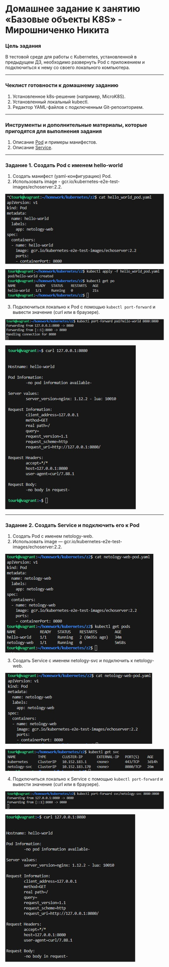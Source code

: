 # Домашнее задание к занятию «Базовые объекты K8S» - Мирошниченко Никита

### Цель задания

В тестовой среде для работы с Kubernetes, установленной в предыдущем ДЗ, необходимо развернуть Pod с приложением и подключиться к нему со своего локального компьютера. 

------

### Чеклист готовности к домашнему заданию

1. Установленное k8s-решение (например, MicroK8S).
2. Установленный локальный kubectl.
3. Редактор YAML-файлов с подключенным Git-репозиторием.

------

### Инструменты и дополнительные материалы, которые пригодятся для выполнения задания

1. Описание [Pod](https://kubernetes.io/docs/concepts/workloads/pods/) и примеры манифестов.
2. Описание [Service](https://kubernetes.io/docs/concepts/services-networking/service/).

------

### Задание 1. Создать Pod с именем hello-world

1. Создать манифест (yaml-конфигурацию) Pod.
2. Использовать image - gcr.io/kubernetes-e2e-test-images/echoserver:2.2.

![Скриншот](https://github.com/Tourker/Git_HW/blob/main/HW_Kubernetes/img/2/z1_1.jpg)

![Скриншот](https://github.com/Tourker/Git_HW/blob/main/HW_Kubernetes/img/2/z1_2.jpg)

3. Подключиться локально к Pod с помощью `kubectl port-forward` и вывести значение (curl или в браузере).

![Скриншот](https://github.com/Tourker/Git_HW/blob/main/HW_Kubernetes/img/2/z1_3.jpg)

![Скриншот](https://github.com/Tourker/Git_HW/blob/main/HW_Kubernetes/img/2/z1_4.jpg)

------

### Задание 2. Создать Service и подключить его к Pod

1. Создать Pod с именем netology-web.
2. Использовать image — gcr.io/kubernetes-e2e-test-images/echoserver:2.2.

![Скриншот](https://github.com/Tourker/Git_HW/blob/main/HW_Kubernetes/img/2/z2_1.jpg)

3. Создать Service с именем netology-svc и подключить к netology-web.

![Скриншот](https://github.com/Tourker/Git_HW/blob/main/HW_Kubernetes/img/2/z2_2.jpg)

![Скриншот](https://github.com/Tourker/Git_HW/blob/main/HW_Kubernetes/img/2/z2_3.jpg)

4. Подключиться локально к Service с помощью `kubectl port-forward` и вывести значение (curl или в браузере).

![Скриншот](https://github.com/Tourker/Git_HW/blob/main/HW_Kubernetes/img/2/z2_4.jpg)

![Скриншот](https://github.com/Tourker/Git_HW/blob/main/HW_Kubernetes/img/2/z2_5.jpg)